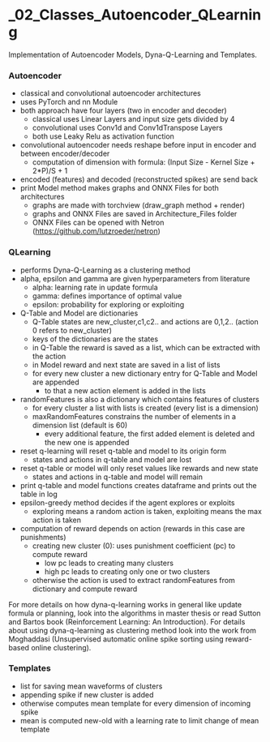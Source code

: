 # _02_Classes_Autoencoder_QLearning

Implementation of Autoencoder Models, Dyna-Q-Learning and Templates.

### Autoencoder
- classical and convolutional autoencoder architectures
- uses PyTorch and nn Module
- both approach have four layers (two in encoder and decoder)
  - classical uses Linear Layers and input size gets divided by 4 
  - convolutional uses Conv1d and Conv1dTranspose Layers 
  - both use Leaky Relu as activation function
- convolutional autoencoder needs reshape before input in encoder and between encoder/decoder
  - computation of dimension with formula: (Input Size - Kernel Size + 2*P)/S  +  1
- encoded (features) and decoded (reconstructed spikes) are send back 
- print Model method makes graphs and ONNX Files for both architectures
  - graphs are made with torchview (draw_graph method + render)
  - graphs and ONNX Files are saved in Architecture_Files folder
  - ONNX Files can be opened with Netron (https://github.com/lutzroeder/netron)

### QLearning
- performs Dyna-Q-Learning as a clustering method
- alpha, epsilon and gamma are given hyperparameters from literature
  - alpha: learning rate in update formula
  - gamma: defines importance of optimal value
  - epsilon: probability for exploring or exploiting
- Q-Table and Model are dictionaries
  - Q-Table states are new_cluster,c1,c2.. and actions are 0,1,2.. (action 0 refers to new_cluster)
  - keys of the dictionaries are the states
  - in Q-Table the reward is saved as a list, which can be extracted with the action
  - in Model reward and next state are saved in a list of lists
  - for every new cluster a new dictionary entry for Q-Table and Model are appended
    - to that a new action element is added in the lists 
- randomFeatures is also a dictionary which contains features of clusters
  - for every cluster a list with lists is created (every list is a dimension)
  - maxRandomFeatures constrains the number of elements in a dimension list (default is 60)
    - every additional feature, the first added element is deleted and the new one is appended
- reset q-learning will reset q-table and model to its origin form
  - states and actions in q-table and model are lost
- reset q-table or model will only reset values like rewards and new state
  - states and actions in q-table and model will remain
- print q-table and model functions creates dataframe and prints out the table in log
- epsilon-greedy method decides if the agent explores or exploits
  - exploring means a random action is taken, exploiting means the max action is taken
- computation of reward depends on action (rewards in this case are punishments)
  - creating new cluster (0): uses punishment coefficient (pc) to compute reward
    - low pc leads to creating many clusters
    - high pc leads to creating only one or two clusters
  - otherwise the action is used to extract randomFeatures from dictionary and compute reward

For more details on how dyna-q-learning works in general like update formula or planning, look into the algorithms in master thesis or read Sutton and Bartos book (Reinforcement Learning: An Introduction). 
For details about using dyna-q-learning as clustering method look into the work from Moghaddasi (Unsupervised automatic online spike sorting using reward-based online clustering).

### Templates
- list for saving mean waveforms of clusters
- appending spike if new cluster is added
- otherwise computes mean template for every dimension of incoming spike
- mean is computed new-old with a learning rate to limit change of mean template

